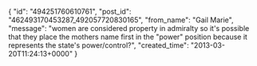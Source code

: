  {
   "id": "494251760610761",
   "post_id": "462493170453287_492057720830165",
   "from_name": "Gail Marie",
   "message": "women are considered property in admiralty so it's possible that they place the mothers name first in the \"power\" position because it represents the state's  power/control?",
   "created_time": "2013-03-20T11:24:13+0000"
 }
